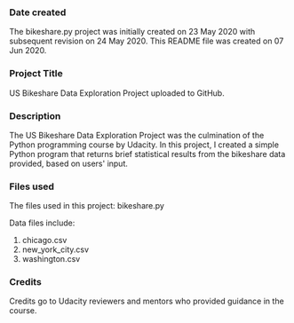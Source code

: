 ### Date created
The bikeshare.py project was initially created on 23 May 2020 with subsequent revision on 24 May 2020.
This README file was created on 07 Jun 2020.

### Project Title
US Bikeshare Data Exploration Project uploaded to GitHub.

### Description
The US Bikeshare Data Exploration Project was the culmination of the Python programming course by Udacity.
In this project, I created a simple Python program that returns brief statistical results from the bikeshare data provided, based on users' input.

### Files used
The files used in this project: bikeshare.py

Data files include:
1. chicago.csv
2. new_york_city.csv
3. washington.csv

### Credits
Credits go to Udacity reviewers and mentors who provided guidance in the course.
